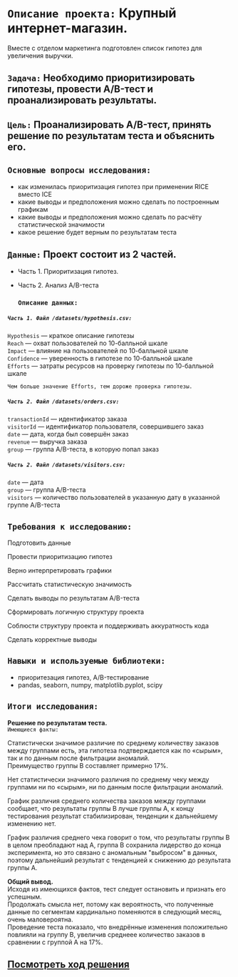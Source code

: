 # `Описание проекта:` Крупный интернет-магазин.  
Вместе с отделом маркетинга подготовлен список гипотез для увеличения выручки.  

## `Задача:` Необходимо приоритизировать гипотезы, провести A/B-тест и проанализировать результаты.  

## `Цель:` Проанализировать A/B-тест, принять решение по результатам теста и объяснить его.  

## `Основные вопросы исследования:`  
- как изменилась приоритизация гипотез при применении RICE вместо ICE  
- какие выводы и предположения можно сделать по построенным графикам  
- какие выводы и предположения можно сделать по расчёту статистической значимости   
- какое решение будет верным по результатам теста  
 

## `Данные:` Проект состоит из 2 частей.  
- Часть 1. Приоритизация гипотез.  
- Часть 2. Анализ A/B-теста  

  ### `Описание данных:`  
 ##### `Часть 1. Файл /datasets/hypothesis.csv:`  
  
`Hypothesis` — краткое описание гипотезы  
`Reach` —  охват пользователей по 10-балльной шкале  
`Impact` —  влияние на пользователей по 10-балльной шкале  
`Confidence` — уверенность в гипотезе по 10-балльной шкале   
`Efforts` — затраты ресурсов на проверку гипотезы по 10-балльной шкале  

`Чем больше значение Efforts, тем дороже проверка гипотезы.` 

  ##### `Часть 2. Файл /datasets/orders.csv:`  
   
`transactionId` —  идентификатор заказа  
`visitorId` — идентификатор пользователя, совершившего заказ  
`date` — дата, когда был совершён заказ  
`revenue` — выручка заказа  
`group` — группа A/B-теста, в которую попал заказ  
   
  ##### `Часть 2. Файл /datasets/visitors.csv:`  
   
`date` —  дата  
`group` —  группа A/B-теста  
`visitors` —  количество пользователей в указанную дату в указанной группе A/B-теста  
   
## `Требования к исследованию:`  

Подготовить данные  
  
Провести приоритизацию гипотез   
  
Верно интерпретировать графики   

Рассчитать статистическую значимость  

Сделать выводы по результатам A/B-теста  

Сформировать логичную структуру проекта  

Соблюсти структуру проекта и поддерживать аккуратность кода  

Сделать корректные выводы  

## `Навыки и используемые библиотеки:`

- приоритезация гипотез, A/B-тестирование
- pandas, seaborn, numpy, matplotlib.pyplot, scipy

## `Итоги исследования:`

**Решение по результатам теста.**  
`Имеющиеся факты:`  
  
Статистически значимое различие по среднему количеству заказов между группами есть, эта гипотеза подтверждается как по «сырым», так и по данным после фильтрации аномалий.  
Преимущество группы В составляет примерно 17%.  
   
Нет статистически значимого различия по среднему чеку между группами ни по «сырым», ни по данным после фильтрации аномалий.  
   
График различия среднего количества заказов между группами сообщает, что результаты группы B лучше группы A, к концу тестирования результат стабилизирован, тенденции к дальнейшему изменению нет.  
   
График различия среднего чека говорит о том, что результаты группы B в целом преобладают над А, группа В сохранила лидерство до конца эксперимента, но это связано с аномальным "выбросом" в данных, поэтому  дальнейший результат с тенденцией к снижению до результата группы А.  
   
**Общий вывод.**   
Исходя из имеющихся фактов, тест следует остановить и признать его успешным.  
Продолжать смысла нет, потому как вероятность, что полученные данные по сегментам кардинально поменяются в следующий месяц, очень маловероятна.  
Проведение теста показало, что внедрённые изменения положительно повлияли на группу В, увеличив среднеее количество заказов в сравнении с группой А на 17%.  

##  [Посмотреть ход решения](https://github.com/Alla-Kuhtenko/Portfolio_YP/blob/main/Business-decision-making/Business-decision-making.ipynb)
